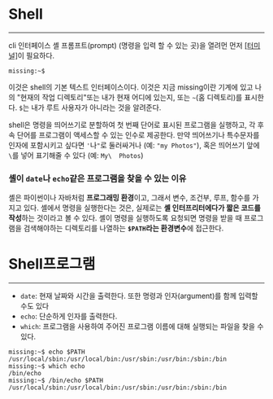 # Shell
---
cli 인터페이스 셸 프롬프트(prompt) (명령을 입력 할 수 있는 곳)을 열려먼 먼저 [[터미널]](terminal)이 필요하다.

```shell
missing:~$ 
```
이것은 shell의 기본 텍스트 인터페이스이다. 이것은 지금 missing이란 기계에 있고 나의 "현재의 작업 디렉토리"또는 내가 현재 어디에 있는지, 또는 `~`(홈 디렉토리)를 표시한다. `$`는 내가 루트 사용자가 아니라는 것을 알려준다.

shell은 명령을 띄어쓰기로 분할하여 첫 번째 단어로 표시된 프로그램을 실행하고, 각 후속 단어를 프로그램이 액세스할 수 있는 인수로 제공한다. 만약 띄어쓰기나 특수문자를 인자에 포함시키고 싶다면 `'`나`"`로 둘러싸거나 (예: `"my Photos"`), 혹은 띄어쓰기 앞에 `\`를 넣어 표기해줄 수 있다 (예: `My\  Photos`)

### 셸이 `date`나 `echo`같은 프로그램을 찾을 수 있는 이유
셸은 파이썬이나 자바처럼 **프로그래밍 환경**이고, 그래서 변수, 조건부, 루프, 함수를 가지고 있다. 셸에서 명령을 실행한다는 것은, 실제로는 **셸 인터프리터에다가 짧은 코드를 작성**하는 것이라고 볼 수 있다. 셸이 명령을 실행하도록 요청되면 명령을 받을 때 프로그램을 검색해야하는 디렉토리를 나열하는 **`$PATH`라는 환경변수**에 접근한다.
# Shell프로그램
---
- `date`: 현재 날짜와 시간을 출력한다. 또한 명령과 인자(argument)를 함께 입력할 수도 있다
- `echo`: 단순하게 인자를 출력한다.
- `which`: 프로그램을 사용하여 주어진 프로그램 이름에 대해 실행되는 파일을 찾을 수 있다.
```shell
missing:~$ echo $PATH
/usr/local/sbin:/usr/local/bin:/usr/sbin:/usr/bin:/sbin:/bin
missing:~$ which echo
/bin/echo
missing:~$ /bin/echo $PATH
/usr/local/sbin:/usr/local/bin:/usr/sbin:/usr/bin:/sbin:/bin
```
